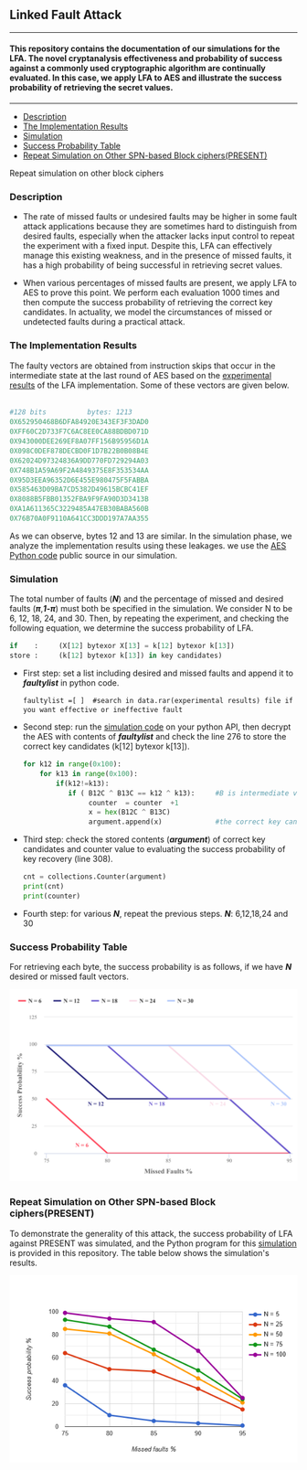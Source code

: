 ## Linked Fault Attack
---
#### This repository contains the documentation of our simulations for the LFA. The novel cryptanalysis effectiveness and probability of success against a commonly used cryptographic algorithm are continually evaluated. In this case, we apply LFA to AES and illustrate the success probability of retrieving the secret values. 




---



* [Description](https://github.com/LinkedFaultAnalysis/LFA#description)
* [The Implementation Results](https://github.com/LinkedFaultAnalysis/LFA#the-results-of-implementation)
* [Simulation](https://github.com/LinkedFaultAnalysis/LFA#simulation)
* [Success Probability Table](https://github.com/LinkedFaultAnalysis/LFA#success-probability-table)
* [Repeat Simulation on Other SPN-based Block ciphers(PRESENT)](https://github.com/LinkedFaultAnalysis/LFA#success-probability-table)

Repeat simulation on other block ciphers

### Description

* The rate of missed faults or undesired faults may be higher in some fault attack applications because they are sometimes hard to distinguish from desired faults, especially when the attacker lacks input control to repeat the experiment with a fixed input. Despite this, LFA can effectively manage this existing weakness, and in the presence of missed faults, it has a high probability of being successful in retrieving secret values. 

* When various percentages of missed faults are present, we apply LFA to AES to prove this point. We perform each evaluation 1000 times and then compute the success probability of retrieving the correct key candidates. In actuality, we model the circumstances of missed or undetected faults during a practical attack. 



### The Implementation Results

The faulty vectors are obtained from instruction skips that occur in the intermediate state at the last round of AES based on the [experimental results](https://github.com/LinkedFaultAnalysis/LFA/blob/main/Hardware%20Implementation%20Results.rar) of the LFA implementation. Some of these vectors are given below. 


```python

#128 bits          bytes: 1213
0X652950468B6DFA84920E343EF3F3DAD0 
0XFF60C2D733F7C6AC8EE0CA88BDBD071D
0X943000DEE269EF8A07FF156B95956D1A 
0X098C0DEF878DECBD0F1D7B22B0B08B4E
0X62024D97324836A9DD770FD729294A03
0X748B1A59A69F2A4849375E8F353534AA
0X95D3EEA96352D6E455E980475F5FABBA
0X585463D09BA7CD5382D49615BCBC41EF
0X8088B5FBB01352FBA9F9FA90D3D3413B
0XA1A611365C3229485A47EB30BABA560B
0X76B70A0F9110A641CC3DDD197A7AA355
```

As we can observe, bytes 12 and 13 are similar. In the simulation phase, we analyze the implementation results using these leakages. we use the [AES Python code](https://github.com/Ysjshine/encryption-AES/blob/master/aes.py) public source in our simulation.


### Simulation
The total number of faults (***N***) and the percentage of missed and desired faults (***π***,***1-π***) must both be specified in the simulation. We consider N to be 6, 12, 18, 24, and 30. Then, by repeating the experiment, and checking the following equation, we determine the success probability of LFA.
```python
if    :     (X[12] bytexor X[13] = k[12] bytexor k[13])
store :     (k[12] bytexor k[13]) in key candidates)
```
* First step:
  set a list including desired and missed faults and append it to ***faultylist*** in python code.
  ```
  faultylist =[ ]  #search in data.rar(experimental results) file if you want effective or ineffective fault
  ```
  
* Second step:
  run the [simulation code](https://github.com/LinkedFaultAnalysis/LFA/blob/main/Success%20Probability%20of%20LFA/LDFA%20against%20AES.py) on your python API, then decrypt the AES with contents of ***faultylist***  and check the line 276 to store the correct key candidates (k[12] bytexor k[13]).
  ```python
  for k12 in range(0x100):
      for k13 in range(0x100):
          if(k12!=k13):
             if ( B12C ^ B13C == k12 ^ k13):     #B is intermediate value in our programming
                  counter  = counter  +1
                  x = hex(B12C ^ B13C)
                  argument.append(x)             #the correct key candidates list
  ```
  
 * Third step: check the stored contents (***argument***) of correct key candidates and counter value to evaluating the success probability of key recovery (line 308).
 
     ```python
     cnt = collections.Counter(argument)  
     print(cnt)
     print(counter)
     ```

  
 * Fourth step: for various ***N***, repeat the previous steps.
    ***N***: 6,12,18,24 and 30




### Success Probability Table

For retrieving each byte, the success probability is as follows, if we have ***N*** desired or missed fault vectors.


<img src="https://github.com/LinkedFaultAnalysis/LFA/blob/main/Figures/Simulation%20Results%20for%20AES.png" alt="Your image title" width="700"/>


### Repeat Simulation on Other SPN-based Block ciphers(PRESENT)

To demonstrate the generality of this attack, the success probability of LFA against PRESENT was simulated, and the Python program for this [simulation ](https://github.com/LinkedFaultAnalysis/LFA/blob/main/Success%20Probability%20of%20LFA/LDFA%20against%20PRESENT.py) is provided in this repository. The table below shows the simulation's results. 

<img src="https://github.com/LinkedFaultAnalysis/LFA/blob/main/Figures/Simulation%20Results%20for%20PRESENT.png" alt="Your image title" width="700"/>

